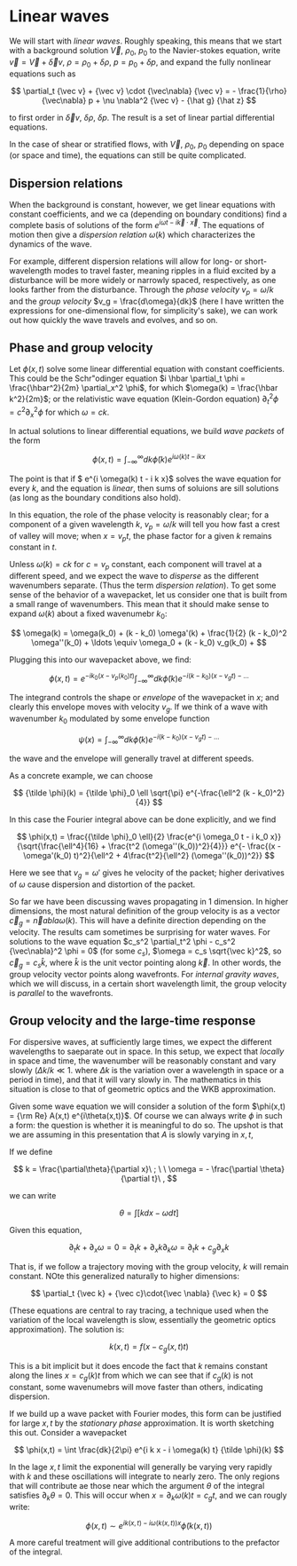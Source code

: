 # Linear waves

We will start with *linear waves*. Roughly speaking, this means that we start with a background solution
${\vec V}$, $\rho_0$, $p_0$ to the Navier-stokes equation, write ${\vec v} = {\vec V} + {\vec \delta v}$, 
$\rho = \rho_0 + \delta \rho$, $p = p_0 + \delta p$, and expand the
fully nonlinear equations such as

$$
	\partial_t {\vec v} + {\vec v} \cdot {\vec\nabla} {\vec v} = - \frac{1}{\rho} {\vec\nabla} p + \nu \nabla^2 {\vec v} - {\hat g} {\hat z}
$$

to first order in ${\vec \delta v}$, $\delta\rho$, $\delta p$. The result is a set of linear partial differential equations.

In the case of shear or stratified flows, with ${\vec V}$, $\rho_0$, $p_0$ depending on space (or space and time), the
equations can still be quite complicated. 

## Dispersion relations

When the background is constant, however, we get linear equations
with constant coefficients, and we ca (depending on boundary conditions) find a complete basis of solutions 
of the form $e^{i \omega t - i {\vec k}\cdot{\vec x}}$. The equations of motion 
then give a *dispersion relation* $\omega(k)$ which characterizes the dynamics of the wave. 

For example, different dispersion relations will allow for long- or short-wavelength modes to travel faster, 
meaning ripples in a fluid excited by a disturbance will be more widely or narrowly spaced, respectively, as 
one looks farther from the disturbance. Through the *phase velocity* $v_p = \omega/k$ and the *group velocity* 
$v_g = \frac{d\omega}{dk}$ (here I have written the expressions for one-dimensional flow, for simplicity's sake), 
we can work out how quickly the wave travels and evolves, and so on.

## Phase and group velocity

Let $\phi(x,t)$ solve some linear differential equation with constant coefficients. This could be the Schr\"odinger equation
$i \hbar \partial_t \phi = \frac{\hbar^2}{2m} \partial_x^2 \phi$, for which $\omega(k) = \frac{\hbar k^2}{2m}$; or the
relativistic wave equation (Klein-Gordon equation) $\partial_t^2 \phi = c^2 \partial_x^2 \phi$ for which $\omega = c k$. 

In actual solutions to linear differential equations, we build *wave packets* of the form

$$
	\phi(x,t) = \int_{-\infty}^{\infty} dk {\tilde\phi}(k) e^{i \omega(k) t - i k x}
$$

The point is that if $ e^{i \omega(k) t - i k x}$ solves the wave equation for every $k$, and the equation is *linear*, 
then sums of soluions are sill solutions (as long as the boundary conditions also hold). 

In this equation, the role of the phase velocity is reasonably clear; for a component of a given 
wavelength $k$, $v_p = \omega/k$ will tell you how fast a crest of valley will move; when $x = v_p t$, 
the phase factor for a given $k$ remains constant in $t$.

Unless $\omega(k) = ck$ for $c = v_p$ constant, each component will travel at a different speed, and we expect the
wave to *disperse* as the different wavenumbers separate. (Thus the term *dispersion relation*). To get some sense 
of the behavior of a wavepacket, let us consider one that is built from a small range of wavenumbers. This mean that
it should make sense to expand $\omega(k)$ about a fixed wavenumebr $k_0$: 

$$
	\omega(k) = \omega(k_0) + (k - k_0) \omega'(k) + 
	\frac{1}{2} (k - k_0)^2 \omega''(k_0) + \ldots \equiv \omega_0 + (k - k_0) v_g(k_0) + 
$$

Plugging this into our wavepacket above, we find:

$$
	\phi(x,t) = e^{ -i k_0 (x - v_p(k_0) t)} 
	\int_{-\infty}^{\infty} dk {\tilde\phi}(k) e^{- i (k- k_0) (x - v_g t) - \ldots}
$$	

The integrand controls the shape or *envelope* of the wavepacket in $x$; and clearly this
envelope moves with velocity $v_g$. If we think of a wave with wavenumber $k_0$ modulated
by some envelope function

$$
	\psi(x) = \int_{-\infty}^{\infty} dk {\tilde\phi}(k) e^{- i (k- k_0) (x - v_g t) - \ldots}
$$

the wave and the envelope will generally travel at different speeds.

As a concrete example, we can choose

$$
	{\tilde \phi}(k) = {\tilde \phi}_0 \ell \sqrt{\pi} e^{-\frac{\ell^2 (k - k_0)^2}{4}}
$$

In this case the Fourier integral above can be done explicitly, and we find

$$
	\phi(x,t) = \frac{{\tilde \phi}_0 \ell}{2} 
	\frac{e^{i \omega_0 t - i k_0 x}}{\sqrt{\frac{\ell^4}{16} + \frac{t^2 (\omega''(k_0))^2}{4}}}
	e^{- \frac{(x - \omega'(k_0) t)^2}{\ell^2 + 4\frac{t^2}{\ell^2} (\omega''(k_0))^2}}
$$

Here we see that $v_g = \omega'$ gives he velocity of the packet; higher derivatives of $\omega$ 
cause dispersion and distortion of the packet.

So far we have been discussing waves propagating in 1 dimension. In higher dimensions, the most natural
definition of the group velocity is as a vector ${\vec c}_g = {\vec nabla} \omega(k)$. This will have
a definite direction depending on the velocity. The results cam sometimes be surprising for water waves.
For solutions to the wave equation $c_s^2 \partial_t^2 \phi - c_s^2 {\vec\nabla}^2 \phi = 0$ (for some $c_s$), 
$\omega = c_s \sqrt{\vec k}^2$, so ${\vec c_g} = c_s {\hat k}$, where ${\hat k}$ is the unit vector pointing
along ${\vec k}$. In other words, the group velocity vector points along wavefronts. For *internal gravity
waves*, which we will discuss, in a certain short wavelength limit, the group velocity is *parallel* 
to the wavefronts. 

## Group velocity and the large-time response

For dispersive waves, at sufficiently large times, we expect the different wavelengths to saeparate out in space.
In this setup, we expect that *locally* in space and time, the wavenumber will be reasonably constant and vary slowly ($\Delta k/k \ll 1$.
where $\Delta k$ is the variation over a wavelength in space or a period in time), and that
it will vary slowly in. The mathematics in this situation is close to that of geometric optics and
the WKB approximation.

Given some wave equation we will consider a solution of the form $\phi(x,t) = {\rm Re} A(x,t) e^{i\theta(x,t)}$. Of course we can always
write $\phi$ in such a form: the question is whether it is meaningful to do so. The upshot is that we are assuming in this
presentation that $A$ is slowly varying in $x,t$, 

If we define

$$
	k = \frac{\partial\theta}{\partial x}\ ; \ \ \omega = - \frac{\partial \theta}{\partial t}\ ,
$$

we can write

$$
	\theta = \int \left[ k dx - \omega dt \right]
$$

Given this equation,

$$
	\partial_t k + \partial_x \omega = 0 = \partial_t k +  \partial_x k \partial_k \omega = \partial_t k + c_g  \partial_x k
$$

That is, if we follow a trajectory moving with the group velocity, $k$ will remain constant. NOte this generalized naturally to higher
dimensions:

$$
	\partial_t {\vec k} + {\vec c}\cdot{\vec \nabla} {\vec k} = 0
$$

(These equations are central to ray tracing, a technique used when the variation of the local
wavelength is slow, essentially the geometric optics approximation). The solution is:

$$
	k(x,t) = f(x - c_g(x,t) t)
$$

This is a bit implicit but it does encode the fact that $k$ remains constant along the lines $x = c_g(k) t$ 
from which we can see that if $c_g(k)$ is not constant, some wavenumebrs will move faster than others, 
indicating dispersion. 

If we build up a wave packet with Fourier modes, this form can be justified for large $x,t$ by the *stationary phase* 
approximation. It is worth sketching this out. Consider a wavepacket

$$
	\phi(x,t) = \int \frac{dk}{2\pi} e^{i k x - i \omega(k) t} {\tilde \phi}(k)
$$

In the lage $x,t$ limit the exponential will generally be varying very rapidly with $k$ and these oscillations will integrate to
nearly zero. The only regions that will contribute ae those near which the argument $\theta$ of the integral satisfies 
$\partial_k \theta = 0$. This will occur when $x = \partial_k \omega(k) t = c_g t$, and we can rougly write:

$$
	\phi(x,t) \sim e^{i k(x,t) - i \omega(k(x,t)) x} {\tilde \phi}(k(x,t))
$$

A more careful treatment will give additional contributions to the prefactor of the integral.
